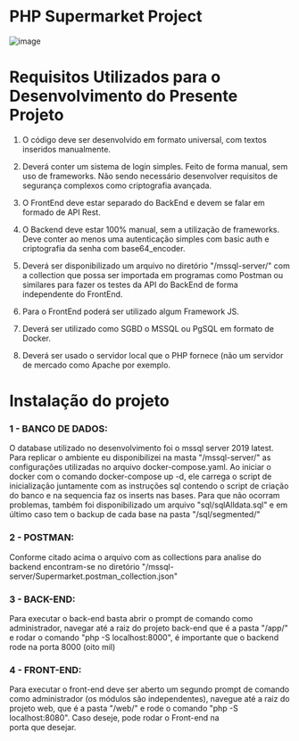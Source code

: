 # PHP Supermarket Project
![image](https://github.com/user-attachments/assets/2739b571-a79d-4de3-a597-afd16fee0323)

#
# Requisitos Utilizados para o Desenvolvimento do Presente Projeto

1. O código deve ser desenvolvido em formato universal, com textos inseridos manualmente.
  
2. Deverá conter um sistema de login simples. Feito de forma manual, sem uso de frameworks. Não sendo necessário desenvolver requisitos de segurança complexos como criptografia avançada.
  
3. O FrontEnd deve estar separado do BackEnd e devem se falar em formado de API Rest.

4. O Backend deve estar 100% manual, sem a utilização de frameworks. Deve conter ao menos uma autenticação simples com basic auth e criptografia da senha com base64_encoder.

5. Deverá ser disponibilizado um arquivo no diretório "/mssql-server/" com a collection que possa ser importada em programas como Postman ou similares para fazer os testes da API do BackEnd de forma independente do FrontEnd.

6. Para o FrontEnd poderá ser utilizado algum Framework JS.

7. Deverá ser utilizado como SGBD o MSSQL ou PgSQL em formato de Docker.

8. Deverá ser usado o servidor local que o PHP fornece (não um servidor de mercado como Apache por exemplo.


#
# Instalação do projeto

### 1 - BANCO DE DADOS: 
O database utilizado no desenvolvimento foi o mssql server 2019 latest. Para replicar o ambiente eu disponibilizei na masta "/mssql-server/" as configurações utilizadas no arquivo docker-compose.yaml.
Ao iniciar o docker com o comando docker-compose up -d, ele carrega o script de inicialização juntamente com as instruções sql contendo o script de criação do banco e na sequencia faz os inserts nas bases.
Para que não ocorram problemas, também foi disponibilizado um arquivo "sql/sqlAlldata.sql" e em último caso tem o backup de cada base na pasta "/sql/segmented/"

### 2 - POSTMAN: 
Conforme citado acima o arquivo com as collections para analise do backend encontram-se no diretório "/mssql-server/Supermarket.postman_collection.json"

### 3 - BACK-END: 
Para executar o back-end basta abrir o prompt de comando como administrador, navegar até a raiz do projeto back-end que é a pasta "/app/" e rodar o comando "php -S localhost:8000", é importante que o backend rode na porta 8000 (oito mil)

### 4 - FRONT-END: 
Para executar o front-end deve ser aberto um segundo prompt de comando como administrador (os módulos são independentes), navegue até a raiz do projeto web, que é a pasta "/web/" e rode o comando "php -S localhost:8080". Caso deseje, pode rodar o Front-end na   
porta que desejar.







